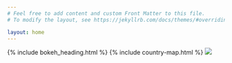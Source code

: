 ```yaml
---
# Feel free to add content and custom Front Matter to this file.
# To modify the layout, see https://jekyllrb.com/docs/themes/#overriding-theme-defaults

layout: home
---
```

{% include bokeh_heading.html %}
{% include country-map.html %}
<img class="heatmap-static" src="{{site.baseurl}}/assets/img/heatmap-static.png">
